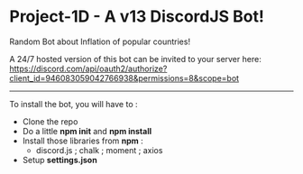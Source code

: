 # Project-1D - A v13 DiscordJS Bot!
Random Bot about Inflation of popular countries!

A 24/7 hosted version of this bot can be invited to your server here:
https://discord.com/api/oauth2/authorize?client_id=946083059042766938&permissions=8&scope=bot

---

To install the bot, you will have to :

- Clone the repo
- Do a little **npm init** and **npm install**
- Install those libraries from **npm** : 
    - discord.js ; chalk ; moment ; axios
- Setup **settings.json**
